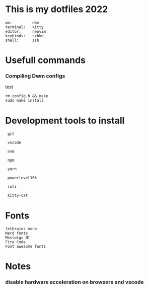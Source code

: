 # This is my dotfiles 2022

```
wm:         dwm
terminal:   kitty
editor:     neovim
keybinds:   sxhkd
shell:      zsh

```

# Usefull commands

### Compiling Dwm configs

test

```
rm config.h && make
sudo make install
```

# Development tools to install

```
 git

 vscode

 nvm

 npm

 yarn

 powerlevel10k

 rofi

 kitty-cat

```

# Fonts

```
Jetbrains mono
Nerd fonts
MesloLgs Nf
Fira Code
Font awesome fonts

```

# Notes

### disable hardware acceleration on browsers and vscode
